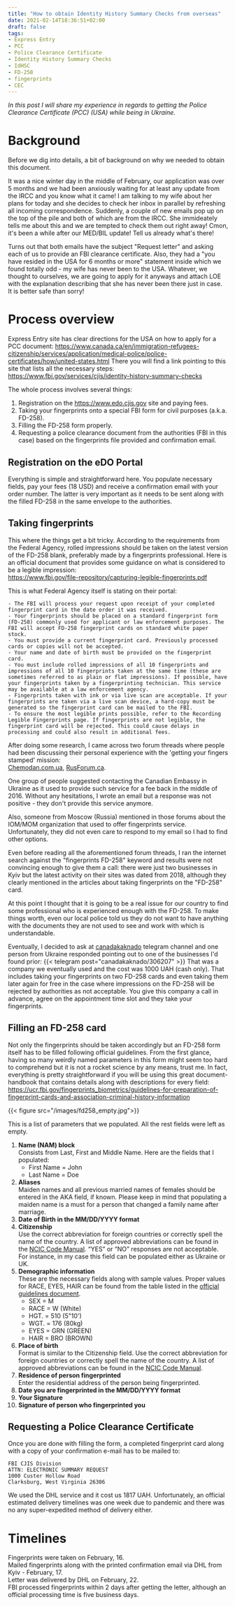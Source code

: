 ```yaml
---
title: "How to obtain Identity History Summary Checks from overseas"
date: 2021-02-14T18:36:51+02:00
draft: false
tags: 
- Express Entry
- PCC
- Police Clearance Certificate
- Identity History Summary Checks
- IdHSC
- FD-258
- fingerprints
- CEC 
---
```

*In this post I will share my experience in regards to getting the Police Clearance Certificate (PCC) (USA) while being in Ukraine.*

# Background
Before we dig into details, a bit of background on why we needed to obtain this document.

It was a nice winter day in the middle of February, our application was over 5 months and we had been anxiously waiting for at least any update from the IRCC and you know what it came!
I am talking to my wife about her plans for today and she decides to check her inbox in parallel by refreshing all incoming correspondence. Suddenly, a couple of new emails pop up on the top of the pile and both of which are from the IRCC. She immideately tells me about this and we are tempted to check them out right away! Cmon, it's been a while after our MED/BIL update! Tell us already what's there!

Turns out that both emails have the subject "Request letter" and asking each of us to provide an FBI clearance certificate. Also, they had a "you have resided in the USA for 6 months or more" statement inside which we found totally odd - my wife has never been to the USA. Whatever, we thought to ourselves, we are going to apply for it anyways and attach LOE with the explanation describing that she has never been there just in case.\
It is better safe than sorry!

# Process overview
Express Entry site has clear directions for the USA on how to apply for a PCC document:
https://www.canada.ca/en/immigration-refugees-citizenship/services/application/medical-police/police-certificates/how/united-states.html
There you will find a link pointing to this site that lists all the necessary steps:
https://www.fbi.gov/services/cjis/identity-history-summary-checks

The whole process involves several things:
1. Registration on the https://www.edo.cjis.gov site and paying fees.
1. Taking your fingerprints onto a special FBI form for civil purposes (a.k.a. FD-258).
1. Filling the FD-258 form properly.
1. Requesting a police clearance document from the authorities (FBI in this case) based on the fingerprints file provided and confirmation email.

## Registration on the eDO Portal
Everything is simple and straightforward here. You populate necessary fields, pay your fees (18 USD) and receive a confirmation email with your order number. The latter is very important as it needs to be sent along with the filled FD-258 in the same envelope to the authorities.

## Taking fingerprints
This where the things get a bit tricky.
According to the requirements from the Federal Agency, rolled impressions should be taken on the latest version of the FD-258 blank, preferably made by a fingerprints professional.
Here is an official document that provides some guidance on what is considered to be a legible impression:\
https://www.fbi.gov/file-repository/capturing-legible-fingerprints.pdf

This is what Federal Agency itself is stating on their portal:

	- The FBI will process your request upon receipt of your completed fingerprint card in the date order it was received.
	- Your fingerprints should be placed on a standard fingerprint form (FD-258) commonly used for applicant or law enforcement purposes. The FBI will accept FD-258 fingerprint cards on standard white paper stock.
	- You must provide a current fingerprint card. Previously processed cards or copies will not be accepted.
	- Your name and date of birth must be provided on the fingerprint card.
	- You must include rolled impressions of all 10 fingerprints and impressions of all 10 fingerprints taken at the same time (these are sometimes referred to as plain or flat impressions). If possible, have your fingerprints taken by a fingerprinting technician. This service may be available at a law enforcement agency.
	- Fingerprints taken with ink or via live scan are acceptable. If your fingerprints are taken via a live scan device, a hard-copy must be generated so the fingerprint card can be mailed to the FBI.
	- To ensure the most legible prints possible, refer to the Recording Legible Fingerprints page. If fingerprints are not legible, the fingerprint card will be rejected. This could cause delays in processing and could also result in additional fees.

After doing some research, I came across two forum threads where people had been discussing their personal experience with the 'getting your fingers stamped' mission:\
[Chemodan.com.ua](https://forum.chemodan.com.ua/topic/77859-отпечатки-пальцев-для-fbi-identity-history-check/),
[RusForum.ca](https://www.rusforum.ca/viewtopic.php?f=3&t=22374&start=210).

One group of people suggested contacting the Canadian Embassy in Ukraine as it used to provide such service for a fee back in the middle of 2016. Without any hesitations, I wrote an email but a response was not positive - they don't provide this service anymore.

Also, someone from Moscow (Russia) mentioned in those forums about the IOM/MOM organization that used to offer fingerprints service. Unfortunately, they did not even care to respond to my email so I had to find other options.

Even before reading all the aforementioned forum threads, I ran the internet search against the "fingerprints FD-258" keyword and results were not convincing enough to give them a call: there were just two businesses in Kyiv but the latest activity on their sites was dated from 2018, although they clearly mentioned in the articles about taking fingerprints on the "FD-258" card.

At this point I thought that it is going to be a real issue for our country to find some professional who is experienced enough with the FD-258. To make things worth, even our local police told us they do not want to have anything with the documents they are not used to see and work with which is understandable.

Eventually, I decided to ask at [canadakaknado](https://t.me/canadakaknado) telegram channel and one person from Ukraine responded pointing out to one of the businesses I'd found prior:
{{< telegram post="canadakaknado/306207" >}}
That was a company we eventually used and the cost was 1000 UAH (cash only). That includes taking your fingerprints on two FD-258 cards and even taking them later again for free in the case where impressions on the FD-258 will be rejected by authorities as not acceptable. You give this company a call in advance, agree on the appointment time slot and they take your fingerprints.

## Filling an FD-258 card
Not only the fingerprints should be taken accordingly but an FD-258 form itself has to be filled following official guidelines.
From the first glance, having so many weirdly named parameters in this form might seem too hard to comprehend but it is not a rocket science by any means, trust me.
In fact, everything is pretty straightforward if you will be using this great document-handbook that contains details along with descriptions for every field:\
https://ucr.fbi.gov/fingerprints_biometrics/guidelines-for-preparation-of-fingerprint-cards-and-association-criminal-history-information

{{< figure src="/images/fd258_empty.jpg">}}

This is a list of parameters that we populated. All the rest fields were left as empty.
1. **Name (NAM) block**\
Consists from Last, First and Middle Name. Here are the fields that I populated:
	 - First Name = John
	 - Last Name = Doe
2. **Aliases**\
Maiden names and all previous married names of females should be entered in the AKA field, if known. Please keep in mind that populating a maiden name is a must for a person that changed a family name after marriage.
3. **Date of Birth in the MM/DD/YYYY format**
4. **Citizenship**\
Use the correct abbreviation for foreign countries or correctly spell the name of the country. A list of approved abbreviations can be found in the [NCIC Code Manual](https://www.oregon.gov/osp/Docs/NCICCodeManual.pdf). “YES” or “NO” responses are not acceptable.
For instance, in my case this field can be populated either as Ukraine or UK.
5. **Demographic information**\
These are the necessary fields along with sample values. Proper values for RACE, EYES, HAIR can be found from the table listed in the [official guidelines document](https://ucr.fbi.gov/fingerprints_biometrics/guidelines-for-preparation-of-fingerprint-cards-and-association-criminal-history-information).
 	- SEX = M
 	- RACE = W (White)
 	- HGT. = 510 (5"10')
 	- WGT. = 176 (80kg)
 	- EYES = GRN (GREEN)
 	- HAIR = BRO (BROWN)
6. **Place of birth**\
Format is similar to the Citizenship field. Use the correct abbreviation for foreign countries or correctly spell the name of the country. A list of approved abbreviations can be found in the [NCIC Code Manual](https://www.oregon.gov/osp/Docs/NCICCodeManual.pdf).
7. **Residence of person fingerprinted**\
Enter the residential address of the person being fingerprinted.
8. **Date you are fingerprinted in the MM/DD/YYYY format**
9. **Your Signature**
10. **Signature of person who fingerprinted you**

## Requesting a Police Clearance Certificate
Once you are done with filling the form, a completed fingerprint card along with a copy of your confirmation e-mail has to be mailed to:

	FBI CJIS Division
	ATTN: ELECTRONIC SUMMARY REQUEST
	1000 Custer Hollow Road
	Clarksburg, West Virginia 26306

We used the DHL service and it cost us 1817 UAH. Unfortunately, an official estimated delivery timelines was one week due to pandemic and there was no any super-expedited method of delivery either.

# Timelines
Fingerprints were taken on February, 16.\
Mailed fingerprints along with the printed confirmation email via DHL from Kyiv - February, 17.\
Letter was delivered by DHL on February, 22.\
FBI processed fingerprints within 2 days after getting the letter, although an official processing time is five business days.